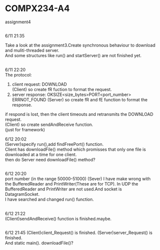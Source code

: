 # COMPX234-A4
assignment4
##
6/11 21:35  

Take a look at the assignment3.Create synchronous behaviour to download and muliti-threaded server.  
And some structures like run() and startServer() are not finished yet.

## 
6/11 22:20  
The protocol:  
1. client request:
DOWNLOAD<filename>  
(Client) so create fR fuction to format the request.  
2. server response:
OK<filename>SIZE<size_bytes>PORT<port_number>  
ERR<filename>NOT_FOUND
(Server) so create fR and fE function to format the response.  

if respond is lost, then the client timeouts and retransmits the DOWNLOAD request.  
(Client) so create sendAndReceive function.  
(just for framework)  

6/12 20:02  
(Server)specify run(),add findFreePort() function.  
Client has downloadFile() method which promisses that only one file is downloaded at a time for one client.  
then do Server need downloadFile() method?  

##
6/12 20:20  
port number (in the range 50000-51000) 
(Sever) I have make wrong with the BufferedReader and PrintWriter(These are for TCP). In UDP the BufferedReader and PrintWriter are not used.And socket is DatagramSocket.  
I have searched and changed run() function.  

##  
6/12 21:22  
(Client)sendAndReceive() function is finished.maybe.

##  
6/12 21:45 
(Client)client_Request()  is finished.
(Server)server_Request()  is finished.  
And static main().
downloadFile()?